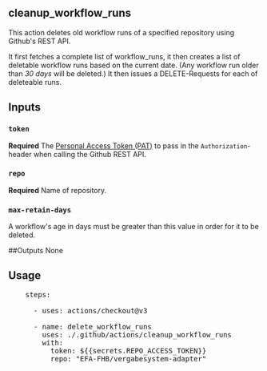 ## cleanup_workflow_runs

This action deletes old workflow runs of a specified repository using Github's REST API.

It first fetches a complete list of workflow_runs, it then creates a list of deletable workflow runs 
based on the current date. (Any workflow run older than _30 days_ will be deleted.)
It then issues a DELETE-Requests for each of deleteable runs.   
 
## Inputs

### `token`

**Required** The [Personal Access Token (PAT)]() to pass in the `Authorization`-header when calling the Github REST API. 

### `repo`

**Required** Name of repository. 

### `max-retain-days`

A workflow's age in days must be greater than this value in order for it to be deleted.

##Outputs
None

## Usage

<pre>
    steps:

      - uses: actions/checkout@v3

      - name: delete_workflow_runs
        uses: ./.github/actions/cleanup_workflow_runs
        with:
          token: ${{secrets.REPO_ACCESS_TOKEN}}
          repo: "EFA-FHB/vergabesystem-adapter"
</pre>



